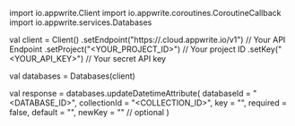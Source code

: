 import io.appwrite.Client
import io.appwrite.coroutines.CoroutineCallback
import io.appwrite.services.Databases

val client = Client()
    .setEndpoint("https://<REGION>.cloud.appwrite.io/v1") // Your API Endpoint
    .setProject("<YOUR_PROJECT_ID>") // Your project ID
    .setKey("<YOUR_API_KEY>") // Your secret API key

val databases = Databases(client)

val response = databases.updateDatetimeAttribute(
    databaseId = "<DATABASE_ID>",
    collectionId = "<COLLECTION_ID>",
    key = "",
    required = false,
    default = "",
    newKey = "" // optional
)
